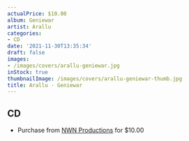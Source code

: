 ```yaml
---
actualPrice: $10.00
album: Geniewar
artist: Arallu
categories:
- CD
date: '2021-11-30T13:35:34'
draft: false
images:
- /images/covers/arallu-geniewar.jpg
inStock: true
thumbnailImage: /images/covers/arallu-geniewar-thumb.jpg
title: Arallu - Geniewar
---
```


## CD
* Purchase from [NWN Productions](http://shop.nwnprod.com/index.php?route=product/product&path=93&product_id=3475&sort=pd.name&order=ASC) for $10.00
